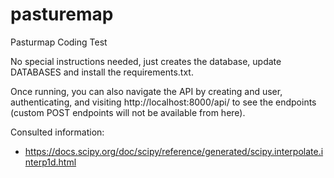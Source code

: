 # pasturemap
Pasturmap Coding Test

No special instructions needed, just creates the database, update DATABASES and install the requirements.txt.

Once running, you can also navigate the API by creating and user, authenticating, and visiting http://localhost:8000/api/ to see the endpoints (custom POST endpoints will not be available from here).

Consulted information:
- https://docs.scipy.org/doc/scipy/reference/generated/scipy.interpolate.interp1d.html


